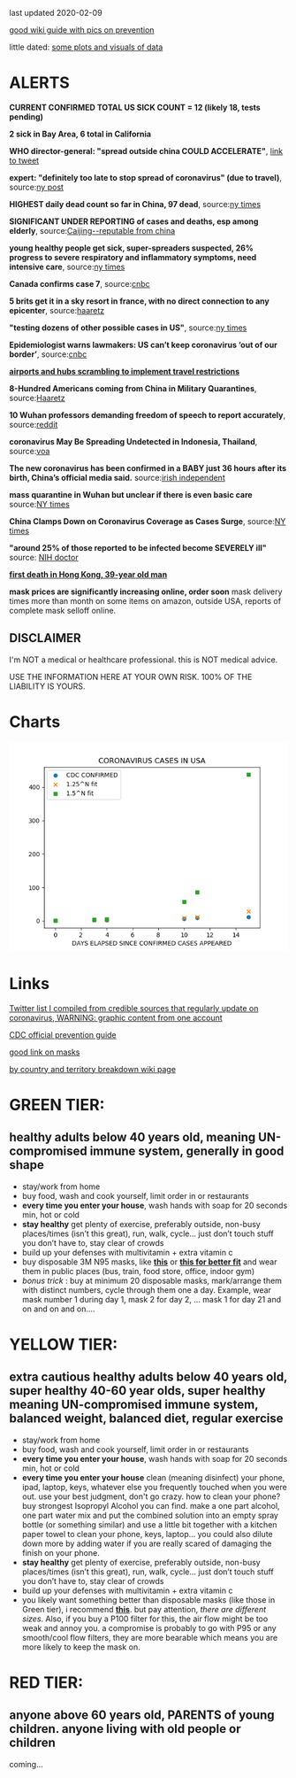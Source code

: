 last updated 2020-02-09

[good wiki guide with pics on prevention](https://www.wikihow.com/Prevent-Coronavirus)

little dated: [some plots and visuals of data](https://www.nytimes.com/interactive/2020/world/asia/china-coronavirus-contain.html)
# ALERTS
**CURRENT CONFIRMED TOTAL US SICK COUNT = 12 (likely 18, tests pending)**

**2 sick in Bay Area, 6 total in California**

**WHO director-general: "spread outside china COULD ACCELERATE"**, [link to tweet](https://twitter.com/DrTedros/status/1226628381141340163?s=20)

**expert: "definitely too late to stop spread of coronavirus" (due to travel)**, source:[ny post](https://nypost.com/2020/02/09/definitely-too-late-to-stop-spread-of-coronavirus-expert-says/)

**HIGHEST daily dead count so far in China, 97 dead**, source:[ny times](https://www.nytimes.com/2020/02/10/world/asia/coronavirus-china.html?emc=r)

**SIGNIFICANT UNDER REPORTING of cases and deaths, esp among elderly**, source:[Caijing--reputable from china](https://t.co/7rM69CWPkF?amp=1)

**young healthy people get sick, super-spreaders suspected, 26% progress to severe respiratory and inflammatory symptoms, need intensive care**, source:[ny times](https://www.nytimes.com/2020/02/07/health/coronavirus-patients.html)

**Canada confirms case 7**, source:[cnbc](https://www.cnbc.com/2020/02/08/coronavirus-live-updates-us-citizen-dies-in-wuhan.html)

**5 brits get it in a sky resort in france, with no direct connection to any epicenter**, source:[haaretz](https://www.haaretz.com/world-news/wires/1.8507434)

**"testing dozens of other possible cases in US"**, source:[ny times](https://www.nytimes.com/2020/02/03/us/coronavirus-united-states-cases.html)

**Epidemiologist warns lawmakers: US can’t keep coronavirus ‘out of our border’**, source:[cnbc](https://www.cnbc.com/2020/02/05/coronavirus-live-updates.html)

[**airports and hubs scrambling to implement travel restrictions**](https://www.wmur.com/article/airport-officials-scramble-to-meet-the-demands-of-new-coronavirus-travel-rules/30772263#)

**8-Hundred Americans coming from China in Military Quarantines**, source:[Haaretz](https://www.haaretz.com/world-news/wires/1.8501129)

**10 Wuhan professors demanding freedom of speech to report accurately**, source:[reddit](https://www.reddit.com/r/worldnews/comments/f0vrke/10_wuhan_professors_signed_an_open_letter/)

**coronavirus May Be Spreading Undetected in Indonesia, Thailand**, source:[voa](https://www.voanews.com/science-health/coronavirus-outbreak/experts-warn-coronavirus-may-be-spreading-undetected-indonesia)

**The new coronavirus has been confirmed in a BABY just 36 hours after its birth, China’s official media said.** source:[irish independent](https://www.independent.ie/world-news/chinese-newborn-tests-positive-for-coronavirus-38932928.html)

**mass quarantine in Wuhan but unclear if there is even basic care** source:[NY times](https://www.nytimes.com/2020/02/06/world/asia/coronavirus-china.html?emc=rss&partner=rss)

**China Clamps Down on Coronavirus Coverage as Cases Surge**, source:[NY times](https://www.nytimes.com/2020/02/05/world/asia/china-coronavirus-censorship.html?emc=rss&partner=rss)

**"around 25% of those reported to be infected become SEVERELY ill"** source: [NIH doctor](https://www.cnbc.com/2020/02/03/nih-dr-anthony-fauci-25percent-of-china-coronavirus-cases-very-serious.html)

[**first death in Hong Kong, 39-year old man**](https://www.cnbc.com/2020/02/04/coronavirus-latest-updates-china-hubei.html)

**mask prices are significantly increasing online, order soon** mask delivery times more than month on some items on amazon, outside USA, reports of complete mask selloff online.
## DISCLAIMER
I'm NOT a medical or healthcare professional. this is NOT medical advice.

USE THE INFORMATION HERE AT YOUR OWN RISK. 100% OF THE LIABILITY IS YOURS.
# Charts
![Fig_1](assets/Fig_1.png)
# Links
[Twitter list I compiled from credible sources that regularly update on coronavirus, WARNING: graphic content from one account](https://twitter.com/i/lists/1164026483431501824?s=20)

[CDC official prevention guide](https://www.cdc.gov/coronavirus/2019-ncov/about/prevention-treatment.html)

[good link on masks](https://findme10.com/best-coronavirus-mask/)

[by country and territory breakdown wiki page](https://en.wikipedia.org/wiki/2019%E2%80%9320_Wuhan_coronavirus_outbreak_by_country_and_territory)
# GREEN TIER:
## healthy adults below 40 years old, meaning UN-compromised immune system, generally in good shape
- stay/work from home
- buy food, wash and cook yourself, limit order in or restaurants
- **every time you enter your house**, wash hands with soap for 20 seconds min, hot or cold
- **stay healthy** get plenty of exercise, preferably outside, non-busy places/times (isn’t this great), run, walk, cycle... just don’t touch stuff you don’t have to, stay clear of crowds
- build up your defenses with multivitamin + extra vitamin c
- buy disposable 3M N95 masks, like [**this**](https://multimedia.3m.com/mws/media/218306O/particle-respirator-8000-n95.pdf) or [**this for better fit**](https://www.3m.com/3M/en_US/company-us/all-3m-products/~/3M-Particulate-Respirator-8511-N95-80-EA-Case/?N=5002385+3294780243&rt=rud) and wear them in public places (bus, train, food store, office, indoor gym)
- _bonus trick_ : buy at minimum 20 disposable masks, mark/arrange them with distinct numbers, cycle through them one a day. Example, wear mask number 1 during day 1, mask 2 for day 2, … mask 1 for day 21 and on and on and on….
# YELLOW TIER:
## extra cautious healthy adults below 40 years old, super healthy 40-60 year olds, super healthy meaning UN-compromised immune system, balanced weight, balanced diet, regular exercise
- stay/work from home
- buy food, wash and cook yourself, limit order in or restaurants
- **every time you enter your house**, wash hands with soap for 20 seconds min, hot or cold
- **every time you enter your house** clean (meaning disinfect) your phone, ipad, laptop, keys, whatever else you frequently touched when you were out. use your best judgment, don't go crazy. how to clean your phone? buy strongest Isopropyl Alcohol you can find. make a one part alcohol, one part water mix and put the combined solution into an empty spray bottle (or something similar) and use a little bit together with a kitchen paper towel to clean your phone, keys, laptop... you could also dilute down more by adding water if you are really scared of damaging the finish on your phone.
- **stay healthy** get plenty of exercise, preferably outside, non-busy places/times (isn’t this great), run, walk, cycle... just don’t touch stuff you don’t have to, stay clear of crowds
- build up your defenses with multivitamin + extra vitamin c
- you likely want something better than disposable masks (like those in Green tier), i recommend [**this**](https://www.amazon.com/dp/B00IF7RAP8?tag=findme10usa02-20&linkCode=ogi&th=1&psc=1). but pay attention, _there are different sizes_. Also, if you buy a P100 filter for this, the air flow might be too weak and annoy you. a compromise is probably to go with P95 or any smooth/cool flow filters, they are more bearable which means you are more likely to keep the mask on.
# RED TIER:
## anyone above 60 years old, PARENTS of young children. anyone living with old people or children
coming...

<!--  You can use the [editor on GitHub](https://github.com/mghah/mghah.github.io/edit/master/README.md) to maintain and preview the content for your website in Markdown files.

Whenever you commit to this repository, GitHub Pages will run [Jekyll](https://jekyllrb.com/) to rebuild the pages in your site, from the content in your Markdown files.

Markdown is a lightweight and easy-to-use syntax for styling your writing. It includes conventions for

```markdown
Syntax highlighted code block

# Header 1
## Header 2
### Header 3

- Bulleted
- List

1. Numbered
2. List

**Bold** and _Italic_ and `Code` text

[Link](url) and ![Image](src)
```

For more details see [GitHub Flavored Markdown](https://guides.github.com/features/mastering-markdown/).

### Jekyll Themes

Your Pages site will use the layout and styles from the Jekyll theme you have selected in your [repository settings](https://github.com/mghah/mghah.github.io/settings). The name of this theme is saved in the Jekyll `_config.yml` configuration file.

### Support or Contact

Having trouble with Pages? Check out our [documentation](https://help.github.com/categories/github-pages-basics/) or [contact support](https://github.com/contact) and we’ll help you sort it out. -->
